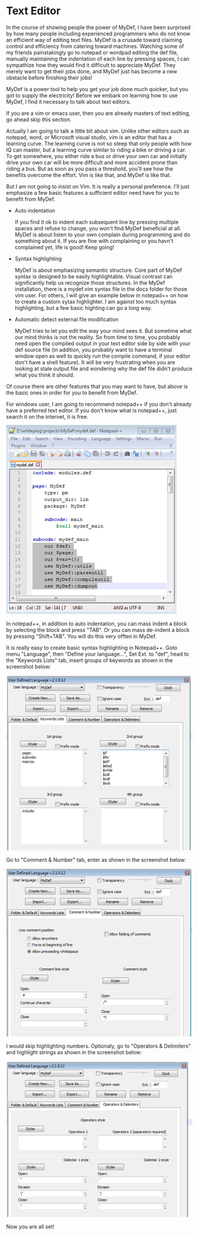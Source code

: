 # Text Editor

In the course of showing people the power of MyDef, I have been surprised by how many people including experienced programmers who do not know an efficient way of editing text files. MyDef is a crusade toward claiming control and efficiency from catering toward machines. Watching some of my friends painstakingly go to notepad or wordpad editing the def file, manually maintaining the indentation of each line by pressing spaces, I can sympathize how they would find it difficult to appreciate MyDef. They merely want to get their jobs done, and MyDef just has become a new obstacle before finishing their jobs! 

MyDef is a power tool to help you get your job done much quicker, but you got to supply the electricity! Before we embark on learning how to use MyDef, I find it necessary to talk about text editors.

If you are a vim or emacs user, then you are already masters of text editing, go ahead skip this section. 

Actually I am going to talk a little bit about vim. Unlike other editors such as notepad, word, or Microsoft visual studio, vim is an editor that has a learning curve. The learning curve is not so steep that only people with how IQ can master, but a learning curve similar to riding a bike or driving a car. To get somewhere, you either ride a bus or drive your own car and initially drive your own car will be more difficult and more accident prone than riding a bus. But as soon as you pass a threshold, you'll see how the benefits overcome the effort. Vim is like that, and MyDef is like that.

But I am not going to insist on Vim. It is really a personal preference. I'll just emphasize a few basic features a sufficient editor need have for you to benefit from MyDef.

* Auto indentation

  If you find it ok to indent each subsequent line by pressing multiple spaces and refuse to change, you won't find MyDef beneficial at all. MyDef is about listen to your own complain during programming and do something about it. If you are fine with complaining or you havn't complained yet, life is good! Keep going!

* Syntax highlighting

  MyDef is about emphasizing semantic structure. Core part of MyDef syntax is designed to be easily highlightable. Visual contrast can significantly help us recognize those structures. In the MyDef installation, there is a mydef.vim syntax file in the docs folder for those vim user. For others, I will give an example below in notepad++ on how to create a custom sytax highlighter. I am against too much syntax highlighting, but a few basic highting can go a long way.

* Automatic detect external file modification

  MyDef tries to let you edit the way your mind sees it. But sometime what our mind thinks is not the reality. So from time to time, you probably need open the compiled output in your text editor side by side with your def source file (in addition, you probably want to have a terminal window open as well to quickly run the compile command, if your editor don't have a shell feature). It will be very frustrating when you are looking at stale output file and wondering why the def file didn't produce what you think it should.

Of course there are other features that you may want to have, but above is the basic ones in order for you to benefit from MyDef.

For windows user, I am going to recommend notepad++ if you don't already have a preferred text editor. If you don't know what is notepad++, just search it on the internet, it is free.

![Notepad ++](npp.png)
  
In notepad++, in addition to auto indentation, you can mass indent a block by selecting the block and press "TAB". Or you can mass de-indent a block by pressing "Shift+TAB". You will do this very offten in MyDef.

It is really easy to create basic syntax highlighting in Notepad++. Goto menu "Language", then "Define your language...", Set Ext. to "def", head to the "Keywords Lists" tab, insert groups of keywords as shown in the screenshot below: 

![Define Language 1](npp_syntax_1.png)

Go to "Comment & Number" tab, enter as shown in the screenshot below:

![Define Language 2](npp_syntax_2.png)

I would skip highlighting numbers. Optionaly, go to "Operators & Delimiters" and highlight strings as shown in the screenshot below:

![Define Language 3](npp_syntax_3.png)

Now you are all set!
